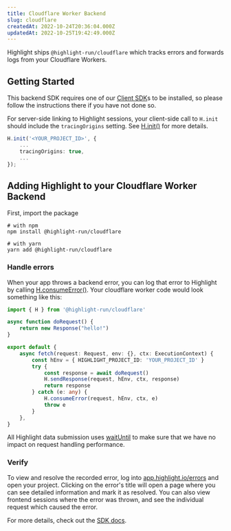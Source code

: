 ```yaml
---
title: Cloudflare Worker Backend
slug: cloudflare
createdAt: 2022-10-24T20:36:04.000Z
updatedAt: 2022-10-25T19:42:49.000Z
---
```


Highlight ships `@highlight-run/cloudflare` which tracks errors and forwards logs from your Cloudflare Workers.

## Getting Started

This backend SDK requires one of our [Client SDK](../client-sdk/1_client-sdk-overview.md)s to be installed, so please follow the instructions there if you have not done so.

For server-side linking to Highlight sessions, your client-side call to `H.init` should include the `tracingOrigins` setting. See [H.init()](../../../sdk/client.md#Hinit) for more details.

```typescript
H.init('<YOUR_PROJECT_ID>', {
    ...
    tracingOrigins: true,
    ...
});
```

## Adding Highlight to your Cloudflare Worker Backend

First, import the package

```shell
# with npm
npm install @highlight-run/cloudflare

# with yarn
yarn add @highlight-run/cloudflare
```


### Handle errors

When your app throws a backend error, you can log that error to Highlight by calling [H.consumeError()](../../../sdk/cloudflare.md#Hconsume-error). Your cloudflare worker code would look something like this:

```typescript
import { H } from '@highlight-run/cloudflare'

async function doRequest() {
    return new Response("hello!")
}

export default {
    async fetch(request: Request, env: {}, ctx: ExecutionContext) {
        const hEnv = { HIGHLIGHT_PROJECT_ID: 'YOUR_PROJECT_ID' }
        try {
            const response = await doRequest()
            H.sendResponse(request, hEnv, ctx, response)
            return response
        } catch (e: any) {
            H.consumeError(request, hEnv, ctx, e)
            throw e
        }
    },
}
```

All Highlight data submission uses [waitUntil](https://developers.cloudflare.com/workers/runtime-apis/fetch-event/#waituntil) to make sure that we have no impact on request handling performance.

### Verify

To view and resolve the recorded error, log into [app.highlight.io/errors](https://app.highlight.io/errors) and open your project. Clicking on the error's title will open a page where you can see detailed information and mark it as resolved. You can also view frontend sessions where the error was thrown, and see the individual request which caused the error.

For more details, check out the [SDK docs](../../../sdk/cloudflare.md).

